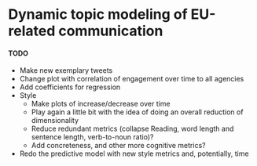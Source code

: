 # Dynamic topic modeling of EU-related communication


#### TODO
- Make new exemplary tweets
- Change plot with correlation of engagement over time to all agencies
- Add coefficients for regression
- Style
    - Make plots of increase/decrease over time
    - Play again a little bit with the idea of doing an overall reduction of dimensionality
    - Reduce redundant metrics (collapse Reading, word length and sentence length, verb-to-noun ratio)?
    - Add concreteness, and other more cognitive metrics?
- Redo the predictive model with new style metrics and, potentially, time
